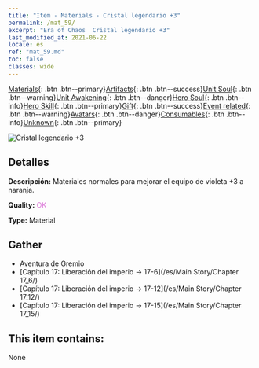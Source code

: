 ```yaml
---
title: "Item - Materials - Cristal legendario +3"
permalink: /mat_59/
excerpt: "Era of Chaos  Cristal legendario +3"
last_modified_at: 2021-06-22
locale: es
ref: "mat_59.md"
toc: false
classes: wide
---
```

 [Materials](/ItemsES/){: .btn .btn--primary}[Artifacts](/ItemsES/Artifacts/){: .btn .btn--success}[Unit Soul](/ItemsES/UnitSoul/){: .btn .btn--warning}[Unit Awakening](/ItemsES/UnitAwakening/){: .btn .btn--danger}[Hero Soul](/ItemsES/HeroSoul/){: .btn .btn--info}[Hero Skill](/ItemsES/HeroSkill/){: .btn .btn--primary}[Gift](/ItemsES/Gift/){: .btn .btn--success}[Event related](/ItemsES/Events/){: .btn .btn--warning}[Avatars](/ItemsES/Avatars/){: .btn .btn--danger}[Consumables](/ItemsES/Consumables/){: .btn .btn--info}[Unknown](/ItemsES/Unknown/){: .btn .btn--primary}

 ![Cristal legendario +3](/images/t/i_cailiao_shuijing2.png)

## Detalles
 **Descripción:** Materiales normales para mejorar el equipo de violeta +3 a naranja.

 **Quality:** <span style="color: #DA70D6">OK</span>

 **Type:** Material

## Gather

*    Aventura de Gremio 
*    [Capítulo 17: Liberación del imperio -> 17-6](/es/Main Story/Chapter 17_6/) 
*    [Capítulo 17: Liberación del imperio -> 17-12](/es/Main Story/Chapter 17_12/) 
*    [Capítulo 17: Liberación del imperio -> 17-15](/es/Main Story/Chapter 17_15/) 

## This item contains:

  None

